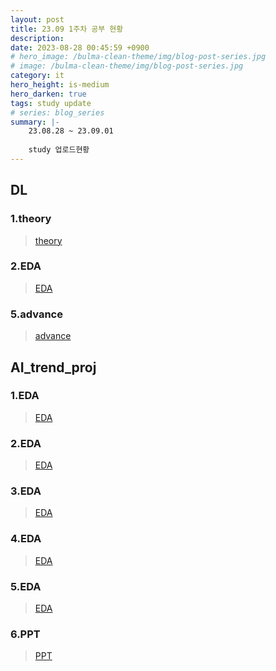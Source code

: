```yaml
---
layout: post
title: 23.09 1주차 공부 현황
description: 
date: 2023-08-28 00:45:59 +0900
# hero_image: /bulma-clean-theme/img/blog-post-series.jpg
# image: /bulma-clean-theme/img/blog-post-series.jpg
category: it
hero_height: is-medium
hero_darken: true
tags: study update
# series: blog_series
summary: |-
    23.08.28 ~ 23.09.01
    
    study 업로드현황
---
```

## DL

### 1.theory
> [theory](/study/DL/1_theory)  

### 2.EDA
> [EDA](/study/DL/2_EDA)  

### 5.advance
> [advance](/study/DL/5_advance)  

## AI_trend_proj

### 1.EDA
> [EDA](https://github.com/gitwtmo/AI_trend/blob/main/full/3_EDA1.ipynb)  

### 2.EDA
> [EDA](https://github.com/gitwtmo/AI_trend/blob/main/full/3_EDA2.ipynb)  

### 3.EDA
> [EDA](https://github.com/gitwtmo/AI_trend/blob/main/full/3_EDA3.ipynb)  

### 4.EDA
> [EDA](https://github.com/gitwtmo/AI_trend/blob/main/full/3_EDA4.ipynb)  

### 5.EDA
> [EDA](https://github.com/gitwtmo/AI_trend/blob/main/full/3_EDA5.ipynb)  

### 6.PPT
> [PPT](https://github.com/gitwtmo/AI_trend/blob/main/3_ppt.pptx)  